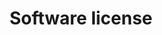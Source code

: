 ---
lang: en
layout: doc
permalink: /doc/license/
redirect_from:
- /en/doc/license/
- /doc/QubesLicensing/
- /wiki/QubesLicensing/
redirect_to: https://qubes-doc-rst.readthedocs.io/en/latest/developer/code/license.html
ref: 52
title: Software license
---